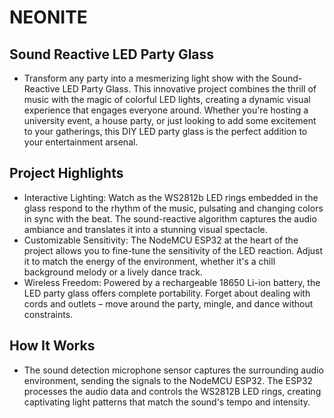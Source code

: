 # NEONITE
## Sound Reactive LED Party Glass
- Transform any party into a mesmerizing light show with the Sound-Reactive LED Party Glass. This innovative project combines the thrill of music with the magic of colorful LED lights, creating a dynamic visual experience that engages everyone around. Whether you're hosting a university event, a house party, or just looking to add some excitement to your gatherings, this DIY LED party glass is the perfect addition to your entertainment arsenal.
## Project Highlights
- Interactive Lighting: Watch as the WS2812b LED rings embedded in the glass respond to the rhythm of the music, pulsating and changing colors in sync with the beat. The sound-reactive algorithm captures the audio ambiance and translates it into a stunning visual spectacle.
- Customizable Sensitivity: The NodeMCU ESP32 at the heart of the project allows you to fine-tune the sensitivity of the LED reaction. Adjust it to match the energy of the environment, whether it's a chill background melody or a lively dance track.
- Wireless Freedom: Powered by a rechargeable 18650 Li-ion battery, the LED party glass offers complete portability. Forget about dealing with cords and outlets – move around the party, mingle, and dance without constraints.
## How It Works
- The sound detection microphone sensor captures the surrounding audio environment, sending the signals to the NodeMCU ESP32. The ESP32 processes the audio data and controls the WS2812B LED rings, creating captivating light patterns that match the sound's tempo and intensity.
